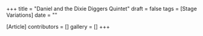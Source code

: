 +++
title = "Daniel and the Dixie Diggers Quintet"
draft = false
tags = [Stage Variations]
date = ""

[Article]
contributors = []
gallery = []
+++